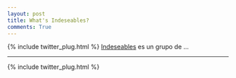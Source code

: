 ```yaml
---
layout: post
title: What's Indeseables?
comments: True
---
```


{% include twitter_plug.html %}
[Indeseables](http://indeseables.github.io/) es un grupo de ... 

___

{% include twitter_plug.html %}

